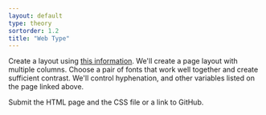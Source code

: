 ```yaml
---
layout: default
type: theory
sortorder: 1.2
title: "Web Type"
---
```

Create a layout using [this information](https://learn-the-web.algonquindesign.ca/topics/web-typography-cheat-sheet/). We'll create a page layout with multiple columns. Choose a pair of fonts that work well together and create sufficient contrast. We'll control hyphenation, and other variables listed on the page linked above.

Submit the HTML page and the CSS file or a link to GitHub.